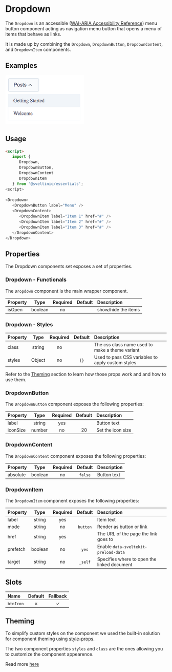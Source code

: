 # Dropdown

The `Dropdown` is an accessible ([WAI-ARIA Accessibility Reference]) menu button component acting as navigation menu button that opens a menu of items that behave as links.

It is made up by combining the `Dropdown`, `DropdownButton`, `DropdownContent`, and `DropdownItem` components.

## Examples

<img src="./assets/images/default.png" alt="Dropdown - Default Styles" />

## Usage

```html
<script>
   import {
      Dropdown,
      DropdownButton,
      DropdownContent
      DropdownItem
   } from '@sveltinio/essentials';
<script>

<Dropdown>
   <DropdownButton label="Menu" />
   <DropdownContent>
      <DropdownItem label="Item 1" href="#" />
      <DropdownItem label="Item 2" href="#" />
      <DropdownItem label="Item 3" href="#" />
   </DropdownContent>
</Dropdown>
```

## Properties

The Dropdown components set exposes a set of properties.

### Dropdown - Functionals

The `Dropdown` component is the main wrapper component.

| Property | Type     | Required | Default  | Description         |
| :------- | :------: | :------: | :------: |:------------------- |
| isOpen   | boolean  | no       |          | show/hide the items |

### Dropdown - Styles

| Property |  Type   | Required |   Default   | Description                                       |
| :------- | :-----: | :------: | :---------: | :------------------------------------------------ |
| class    | string  |    no    |             | The css class name used to make a theme variant   |
| styles   | Object  |    no    |     `{}`    | Used to pass CSS variables to apply custom styles |

Refer to the [Theming](#theming) section to learn how those props work and and how to use them.

### DropdownButton

The `DropdownButton` component exposes the following properties:

| Property | Type    | Required | Default  | Description       |
| :------- | :-----: | :------: | :------: |:----------------- |
| label    | string  | yes      |          | Button text       |
| iconSize | number  | no       | 20       | Set the icon size |

### DropdownContent

The `DropdownContent` component exposes the following properties:

| Property | Type    | Required | Default  | Description       |
| :------- | :-----: | :------: | :------: |:----------------- |
| absolute | boolean | no       | `false`  | Button text       |

### DropdownItem

The `DropdownItem` component exposes the following properties:

| Property | Type    | Required | Default  | Description                                 |
| :------- | :-----: | :------: | :------: |:------------------------------------------- |
| label    | string  | yes      |          | Item text                                   |
| mode     | string  | no       | `button` | Render as button or link                    |
| href     | string  | yes      |         | The URL of the page the link goes to        |
| prefetch | boolean | no       | `yes`    | Enable `data-sveltekit-preload-data`        |
| target   | string  | no       | `_self`  | Specifies where to open the linked document |

## Slots

| Name      | Default | Fallback |
| :-------- | :-----: | :------: |
| `btnIcon` | ✗       |    ✓     |

## Theming

To simplify custom styles on the component we used the built-in solution for component theming using [style-props].

The two component properties `styles` and `class` are the ones allowing you to customize the component appearence.

Read more [here](./THEMING.md)

<!-- Resources -->
[style-props]: https://svelte.dev/docs#template-syntax-component-directives---style-props
[WAI-ARIA Accessibility Reference]: https://www.w3.org/WAI/ARIA/apg/patterns/menubutton/
